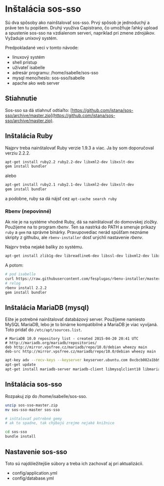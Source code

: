 # Inštalácia sos-sso

Sú dva spôsoby ako nainštalovať sos-sso. Prvý spôsob je jednoduchý a práve ten tu popíšem. Druhý využíva Capistrano, čo umožňuje ľahký upload a spustenie sos-sso na vzdialenom serveri, napríklad pri zmene zdrojákov. Vyžaduje unixový systém.

Predpokladané veci v tomto návode:

- linuxový systém
- shell prístup
- užívateľ isabelle
- adresár programu: /home/isabelle/sos-sso
- mysql meno/heslo: sos-sso/Isabelle
- apache ako web server

## Stiahnutie

Sos-sso sa dá stiahnuť odtiaľto: [https://github.com/istana/sos-sso/archive/master.zip](https://github.com/istana/sos-sso/archive/master.zip).

## Inštalácia Ruby

Najprv treba nainštalovať Ruby verzie 1.9.3 a viac. Ja by som doporučoval verziu 2.2.2.

````bash
apt-get install ruby2.2 ruby2.2-dev libxml2-dev libxslt-dev
gem install bundler
````

alebo

````bash
apt-get install ruby2.1 ruby2.1-dev libxml2-dev libxslt-dev
gem install bundler
````

a podobne, ruby sa dá nájsť cez `apt-cache search ruby`

### Rbenv (nepovinné)

Ak nie je na systéme vhodné Ruby, dá sa nainštalovať do domovskej zložky. Použijeme na to program *rbenv*. Ten sa nastrká do PATH a smeruje príkazy `ruby` a `gem` na správne binárky. Pravupovediac nerád spúšťam neznáme skripty z githubu, ale `rbenv-installer` dosť urýchli nastavenie *rbenv*.

Najprv treba nejaké balíky zo systému.

````bash
apt-get install zlib1g-dev libreadline6-dev libssl-dev libxml2-dev libxslt-dev
````

A potom:

````bash
# pod isabelle
curl https://raw.githubusercontent.com/fesplugas/rbenv-installer/master/bin/rbenv-installer | bash
# relog
rbenv install 2.2.2
gem install bundler
````

## Inštalácia MariaDB (mysql)

Ešte je potrebné nainštalovať databázový server. Použijeme namiesto MySQL MariaDB, lebo je to binárne kompatibilné a MariaDB je viac vyvíjaná. Toto pridať do `/etc/apt/sources.list`.

````
# MariaDB 10.0 repository list - created 2015-04-20 20:41 UTC
# http://mariadb.org/mariadb/repositories/
deb http://mirror.vpsfree.cz/mariadb/repo/10.0/debian wheezy main
deb-src http://mirror.vpsfree.cz/mariadb/repo/10.0/debian wheezy main
````

````bash
apt-key adv --recv-keys --keyserver keyserver.ubuntu.com 0xcbcb082a1bb943db
apt-get update
apt-get install mariadb-server mariadb-client libmysqlclient18 libmariadbclient-dev libmariadbclient18
````

## Inštalácia sos-sso

Rozpakuj zip do /home/isabelle/sos-sso.

````bash
unzip sos-sso-master.zip
mv sos-sso-master sos-sso

# inštalovať potrebné gemy
# ak to spadne, tak chýbajú zrejme nejaké knižnice

cd sos-sso
bundle install
````

## Nastavenie sos-sso

Toto sú najdôležitejšie súbory a treba ich zachovať aj pri aktualizácii.

- config/application.yml
- config/database.yml







